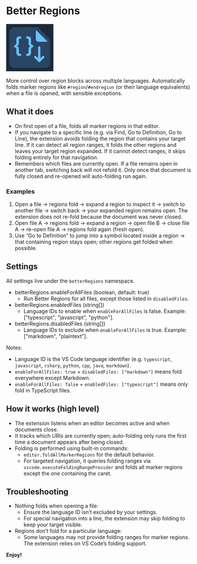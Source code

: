 # Better Regions

![Logo](images/logo/128.png)

More control over region blocks across multiple languages. Automatically folds marker regions like `#region`/`#endregion` (or their language equivalents) when a file is opened, with sensible exceptions.

## What it does

- On first open of a file, folds all marker regions in that editor.
- If you navigate to a specific line (e.g. via Find, Go to Definition, Go to Line), the extension avoids folding the region that contains your target line. If it can detect all region ranges, it folds the other regions and leaves your target region expanded. If it cannot detect ranges, it skips folding entirely for that navigation.
- Remembers which files are currently open. If a file remains open in another tab, switching back will not refold it. Only once that document is fully closed and re-opened will auto-folding run again.

### Examples
1. Open a file -> regions fold -> expand a region to inspect it -> switch to another file -> switch back -> your expanded region remains open. The extension does not re-fold because the document was never closed.
2. Open file A -> regions fold -> expand a region -> open file B -> close file A -> re-open file A -> regions fold again (fresh open).
3. Use “Go to Definition” to jump into a symbol located inside a region -> that containing region stays open; other regions get folded when possible.

## Settings

All settings live under the `betterRegions` namespace.

- betterRegions.enableForAllFiles (boolean, default: true)
	- Run Better Regions for all files, except those listed in `disabledFiles`.
- betterRegions.enabledFiles (string[])
	- Language IDs to enable when `enableForAllFiles` is false. Example: ["typescript", "javascript", "python"].
- betterRegions.disabledFiles (string[])
	- Language IDs to exclude when `enableForAllFiles` is true. Example: ["markdown", "plaintext"].

Notes:
- Language ID is the VS Code language identifier (e.g. `typescript`, `javascript`, `csharp`, `python`, `cpp`, `java`, `markdown`).
- `enableForAllFiles: true` + `disabledFiles: ["markdown"]` means fold everywhere except Markdown.
- `enableForAllFiles: false` + `enabledFiles: ["typescript"]` means only fold in TypeScript files.

## How it works (high level)

- The extension listens when an editor becomes active and when documents close.
- It tracks which URIs are currently open; auto-folding only runs the first time a document appears after being closed.
- Folding is performed using built-in commands:
	- `editor.foldAllMarkerRegions` for the default behavior.
	- For targeted navigation, it queries folding ranges via `vscode.executeFoldingRangeProvider` and folds all marker regions except the one containing the caret.

## Troubleshooting

- Nothing folds when opening a file:
	- Ensure the language ID isn’t excluded by your settings.
	- For special navigation into a line, the extension may skip folding to keep your target visible.
- Regions don’t fold for a particular language:
	- Some languages may not provide folding ranges for marker regions. The extension relies on VS Code’s folding support.


**Enjoy!**
